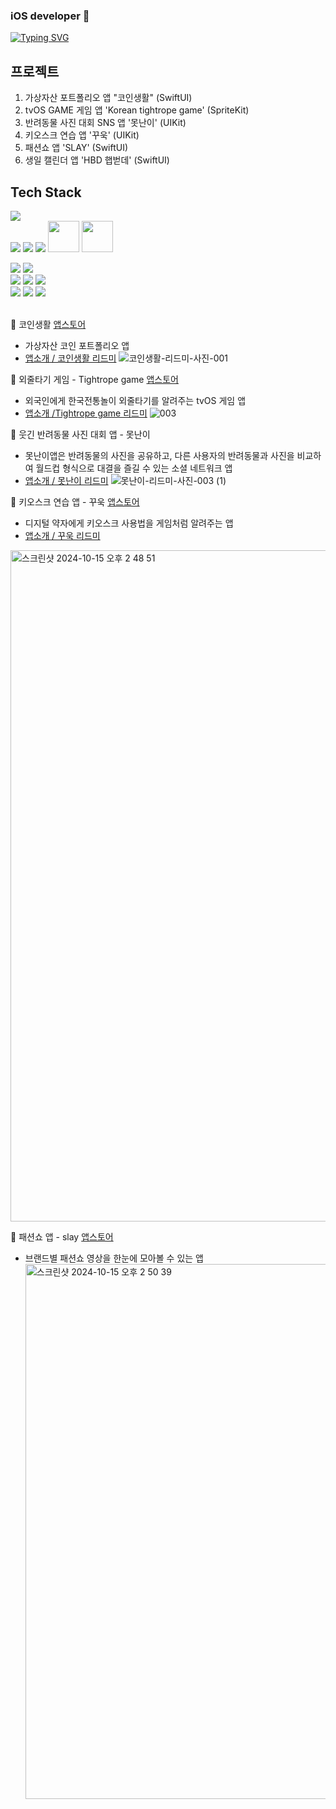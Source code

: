 ### iOS developer 👋
<!--
**Acasiax/Acasiax** is a ✨ _special_ ✨ repository because its `README.md` (this file) appears on your GitHub profile.

Here are some ideas to get you started:

- 🔭 I’m currently working on ...
- 🌱 I’m currently learning ...
- 👯 I’m looking to collaborate on ...
- 🤔 I’m looking for help with ...
- 💬 Ask me about ...![이름-001](https://github.com/Acasiax/Acasiax/assets/117105267/81c370ff-1851-4cda-bd4a-d8caf133fb9a)
- 📫 How to reach me: ...
- 😄 Pronouns: ...
- ⚡ Fun fact: ...
-->
 <a href="https://git.io/typing-svg"><img src="https://readme-typing-svg.demolab.com?font=Fira+Code&pause=1000&width=435&lines=Hi+there!++I'm an iOS developer" alt="Typing SVG" /></a>

<!-- <img src="https://github.com/Acasiax/Acasiax/assets/117105267/f0ce15d8-259c-4206-b215-b840a60892ee">-->

프로젝트
-------------
1. 가상자산 포트폴리오 앱 "코인생활" (SwiftUI)
1. tvOS GAME 게임 앱 'Korean tightrope game' (SpriteKit)
1. 반려동물 사진 대회 SNS 앱 '못난이' (UIKit)
1. 키오스크 연습 앱 '꾸욱' (UIKit)
1. 패션쇼 앱 'SLAY' (SwiftUI)
1. 생일 캘린더 앱 'HBD 햅벋데' (SwiftUI)


## Tech Stack<br>
<img src="https://img.shields.io/badge/xcode-%231575F9.svg?&style=for-the-badge&logo=xcode&logoColor=white" /><br>
<img src="https://img.shields.io/badge/git-%23F05033.svg?style=for-the-badge&logo=git&logoColor=white" />
<img src="https://img.shields.io/badge/slack-%234A154B.svg?&style=for-the-badge&logo=slack&logoColor=white" />
<img src="https://img.shields.io/badge/Insomnia-black?style=for-the-badge&logo=insomnia&logoColor=5849BE" />
<img width="50" src="https://noticon-static.tammolo.com/dgggcrkxq/image/upload/v1582581609/noticon/cczbpahp5od6voerbvwr.svg"> <img width="50" src="https://noticon-static.tammolo.com/dgggcrkxq/image/upload/v1592446943/noticon/fx4tfnyku4yyjj5ehyuq.png"> 
<!-- <img width="50" src="https://noticon-static.tammolo.com/dgggcrkxq/image/upload/v1567399456/noticon/ynev3ykd0musp4yh5xs7.png"> -->
![](https://img.shields.io/badge/UIKit-2396F3.svg?style=flat&logo=uikit&logoColor=white)
![](https://img.shields.io/badge/SwiftUI-4255FF.svg?style=flat&logo=swift&logoColor=white)  
![](https://img.shields.io/badge/RxSwift-B7178C.svg?style=flat&logo=reactivex&logoColor=white)
![](https://img.shields.io/badge/Combine-D5368E) 
![](https://img.shields.io/badge/Swift%20Concurrency-D5368E)  
![](https://img.shields.io/badge/Firebase-DD2C00.svg?style=flat&logo=firebase&logoColor=white)
![](https://img.shields.io/badge/NaverSDK-03C75A.svg?style=flat&logo=naver&logoColor=white)
![](https://img.shields.io/badge/KakaoSDK-FFCD00.svg?style=flat&logo=kakao&logoColor=white)  
<br>

🙋 코인생활 [앱스토어](https://apps.apple.com/kr/app/%EC%BD%94%EC%9D%B8%EC%83%9D%ED%99%9C-%EC%98%AC%EB%B0%94%EB%A5%B8-%EC%BD%94%EC%9D%B8-%ED%88%AC%EC%9E%90%EC%9D%98-%EC%8B%9C%EC%9E%91/id6720724248)
- 가상자산 코인 포트폴리오 앱
- [앱소개 / 코인생활 리드미](https://github.com/Acasiax/coinLife_README)
![코인생활-리드미-사진-001](https://github.com/user-attachments/assets/75646421-ae0d-4fed-a7a7-7ea643dd35f0)



🙋 외줄타기 게임 - Tightrope game [앱스토어](https://apps.apple.com/kr/app/tightrope-escape-game/id6478237125)
- 외국인에게 한국전통놀이 외줄타기를 알려주는 tvOS 게임 앱
- [앱소개 /Tightrope game 리드미](https://github.com/Acasiax/KoreanTightrope_README)
![003](https://github.com/user-attachments/assets/566a4b4c-39c7-4a44-b1b4-0e42bcd0acfb)


🙋 웃긴 반려동물 사진 대회 앱 - 못난이
- 못난이앱은 반려동물의 사진을 공유하고, 다른 사용자의 반려동물과 사진을 비교하여 월드컵 형식으로 대결을 즐길 수 있는 소셜 네트워크 앱
- [앱소개 / 못난이 리드미](https://github.com/Acasiax/MyuglyPet_README)
![못난이-리드미-사진-003 (1)](https://github.com/user-attachments/assets/e3cbb80d-9d08-488c-b92a-40fa69422d82)


  

🙋 키오스크 연습 앱 - 꾸욱 [앱스토어](https://apps.apple.com/kr/app/%EA%BE%B8%EC%9A%B1-%ED%82%A4%EC%98%A4%EC%8A%A4%ED%81%AC-%EC%97%B0%EC%8A%B5-%EC%96%B4%ED%94%8C/id6446475014)
- 디지털 약자에게 키오스크 사용법을 게임처럼 알려주는 앱
- [앱소개 / 꾸욱 리드미](https://github.com/Acasiax/KkuOuk_README)
<img width="1074" alt="스크린샷 2024-10-15 오후 2 48 51" src="https://github.com/user-attachments/assets/17e6ff50-9bc3-46ba-8c38-49456ef586c9">

🙋 패션쇼 앱 - slay [앱스토어](https://apps.apple.com/kr/app/slay-%ED%8C%A8%EC%85%98%EC%87%BC%EC%9D%98-%EC%A4%91%EC%8B%AC-%EC%8A%AC%EB%A0%88%EC%9D%B4-%EC%9A%B0%EC%A3%BC-%EC%97%AC%ED%96%89-slay/id6478124040)
- 브랜드별 패션쇼 영상을 한눈에 모아볼 수 있는 앱
  <img width="856" alt="스크린샷 2024-10-15 오후 2 50 39" src="https://github.com/user-attachments/assets/e538f41f-d74d-42b6-944f-e82525999886">


